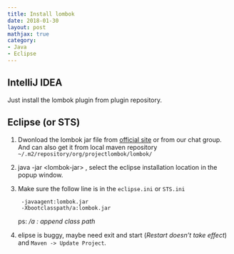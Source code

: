 ```yaml
---
title: Install lombok
date: 2018-01-30
layout: post
mathjax: true
category:
- Java
- Eclipse
---
```

## IntelliJ IDEA

Just install the lombok plugin from plugin repository.

## Eclipse (or STS)

1. Dwonload the lombok jar file from [official site](https://projectlombok.org/downloads/lombok.jar) or from our chat group. And can also get it from local maven repository `~/.m2/repository/org/projectlombok/lombok/`

1. java -jar \<lombok-jar> , select the eclipse installation location in the popup window.

1. Make sure the follow line is in the `eclipse.ini` or `STS.ini`
   
   ````
    -javaagent:lombok.jar
    -Xbootclasspath/a:lombok.jar
   ````
   
   ps: */a : append class path*

1. elipse is buggy, maybe need exit and start (*Restart doesn’t take effect*) and `Maven -> Update Project`.